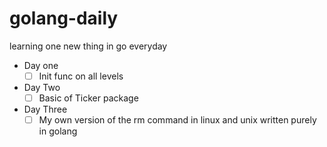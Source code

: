 # golang-daily

learning one new thing in go everyday

- Day one
  - [ ]  Init func on all levels

- Day Two
  - [ ] Basic of Ticker package

- Day Three
  - [ ] My own version of the rm command in linux and unix written purely in golang 
